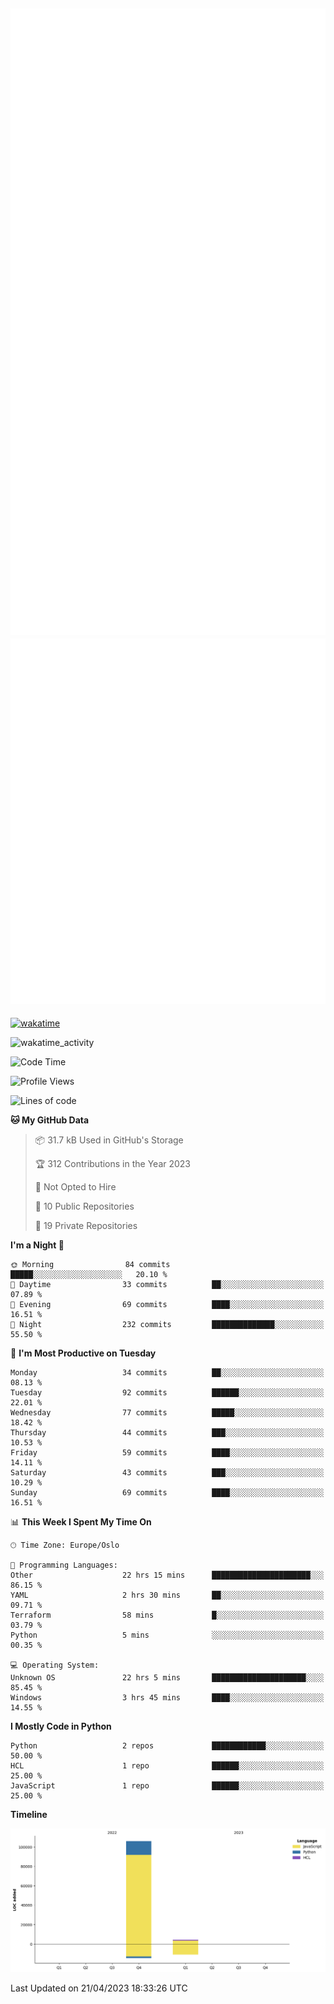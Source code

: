 ![Metrics](/metrics.svg)![Additional metrics](metrics.additional.svg)
----------------------------------------------------------------------------------------------------------------------------------------------------

[![wakatime](https://wakatime.com/badge/user/139c3dc8-b99d-475a-b6b4-e7663d03add8.svg)](https://wakatime.com/@139c3dc8-b99d-475a-b6b4-e7663d03add8)

![wakatime_activity](https://wakatime.com/share/@merca/d0fb6363-0f77-40ae-9525-9b9347ed2e36.svg)

<!--START_SECTION:waka-->
![Code Time](http://img.shields.io/badge/Code%20Time-6%2C538%20hrs%2012%20mins-blue)

![Profile Views](http://img.shields.io/badge/Profile%20Views-1-blue)

![Lines of code](https://img.shields.io/badge/From%20Hello%20World%20I%27ve%20Written-110.4%20thousand%20lines%20of%20code-blue)

**🐱 My GitHub Data** 

> 📦 31.7 kB Used in GitHub's Storage 
 > 
> 🏆 312 Contributions in the Year 2023
 > 
> 🚫 Not Opted to Hire
 > 
> 📜 10 Public Repositories 
 > 
> 🔑 19 Private Repositories 
 > 
**I'm a Night 🦉** 

```text
🌞 Morning                84 commits          █████░░░░░░░░░░░░░░░░░░░░   20.10 % 
🌆 Daytime                33 commits          ██░░░░░░░░░░░░░░░░░░░░░░░   07.89 % 
🌃 Evening                69 commits          ████░░░░░░░░░░░░░░░░░░░░░   16.51 % 
🌙 Night                  232 commits         ██████████████░░░░░░░░░░░   55.50 % 
```
📅 **I'm Most Productive on Tuesday** 

```text
Monday                   34 commits          ██░░░░░░░░░░░░░░░░░░░░░░░   08.13 % 
Tuesday                  92 commits          ██████░░░░░░░░░░░░░░░░░░░   22.01 % 
Wednesday                77 commits          █████░░░░░░░░░░░░░░░░░░░░   18.42 % 
Thursday                 44 commits          ███░░░░░░░░░░░░░░░░░░░░░░   10.53 % 
Friday                   59 commits          ████░░░░░░░░░░░░░░░░░░░░░   14.11 % 
Saturday                 43 commits          ███░░░░░░░░░░░░░░░░░░░░░░   10.29 % 
Sunday                   69 commits          ████░░░░░░░░░░░░░░░░░░░░░   16.51 % 
```


📊 **This Week I Spent My Time On** 

```text
🕑︎ Time Zone: Europe/Oslo

💬 Programming Languages: 
Other                    22 hrs 15 mins      ██████████████████████░░░   86.15 % 
YAML                     2 hrs 30 mins       ██░░░░░░░░░░░░░░░░░░░░░░░   09.71 % 
Terraform                58 mins             █░░░░░░░░░░░░░░░░░░░░░░░░   03.79 % 
Python                   5 mins              ░░░░░░░░░░░░░░░░░░░░░░░░░   00.35 % 

💻 Operating System: 
Unknown OS               22 hrs 5 mins       █████████████████████░░░░   85.45 % 
Windows                  3 hrs 45 mins       ████░░░░░░░░░░░░░░░░░░░░░   14.55 % 
```

**I Mostly Code in Python** 

```text
Python                   2 repos             ████████████░░░░░░░░░░░░░   50.00 % 
HCL                      1 repo              ██████░░░░░░░░░░░░░░░░░░░   25.00 % 
JavaScript               1 repo              ██████░░░░░░░░░░░░░░░░░░░   25.00 % 
```



**Timeline**

![Lines of Code chart](https://raw.githubusercontent.com/merca/merca/current/assets/bar_graph.png)


 Last Updated on 21/04/2023 18:33:26 UTC
<!--END_SECTION:waka-->
